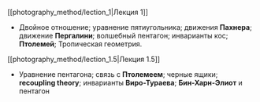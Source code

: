 [[photography_method/lection_1|Лекция 1]]
- Двойное отношение; уравнение пятиугольника; движения **Пахнера**; движение **Пергалини**; волшебный пентагон; инварианты кос; **Птолемей**; Тропическая геометрия.

[[photography_method/lection_1.5|Лекция 1.5]]
- Уравнение пентагона; связь с **Птолемеем**; черные ящики; **recoupling theory**; инварианты **Виро-Тураева**; **Бин-Харн-Элиот** и пентагон
